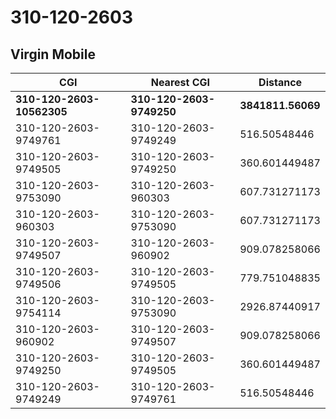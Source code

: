 # 310-120-2603
## Virgin Mobile


| CGI | Nearest CGI | Distance |
|-----|-------------|----------|
| **310-120-2603-10562305** | **310-120-2603-9749250** | **3841811.56069** |
| 310-120-2603-9749761 | 310-120-2603-9749249 | 516.50548446 |
| 310-120-2603-9749505 | 310-120-2603-9749250 | 360.601449487 |
| 310-120-2603-9753090 | 310-120-2603-960303 | 607.731271173 |
| 310-120-2603-960303 | 310-120-2603-9753090 | 607.731271173 |
| 310-120-2603-9749507 | 310-120-2603-960902 | 909.078258066 |
| 310-120-2603-9749506 | 310-120-2603-9749505 | 779.751048835 |
| 310-120-2603-9754114 | 310-120-2603-9753090 | 2926.87440917 |
| 310-120-2603-960902 | 310-120-2603-9749507 | 909.078258066 |
| 310-120-2603-9749250 | 310-120-2603-9749505 | 360.601449487 |
| 310-120-2603-9749249 | 310-120-2603-9749761 | 516.50548446 |
